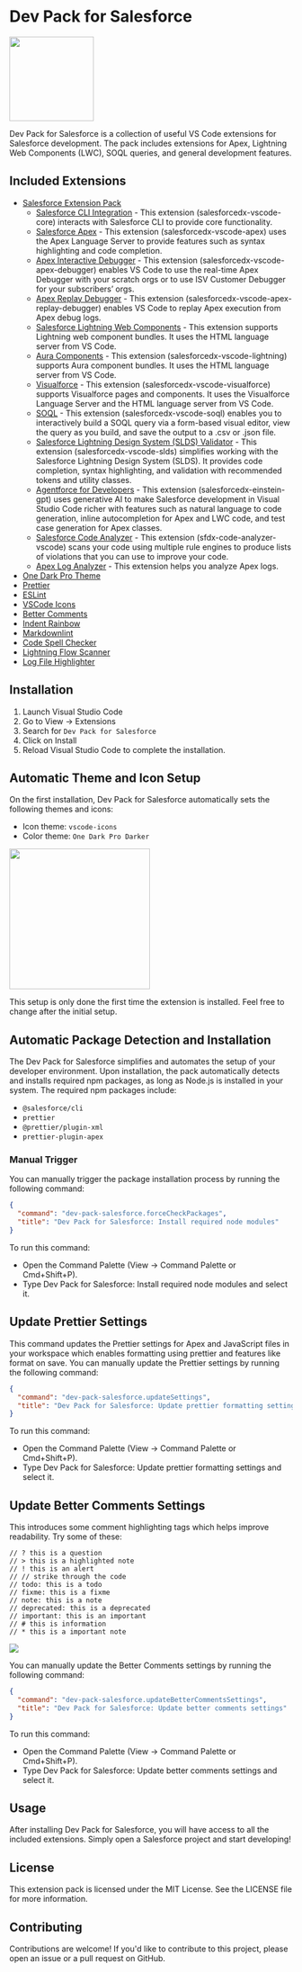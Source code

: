# Dev Pack for Salesforce

<img src="./assets/dev-tools-icon.jpg" height="150px"/>

Dev Pack for Salesforce is a collection of useful VS Code extensions for Salesforce development. The pack includes extensions for Apex, Lightning Web Components (LWC), SOQL queries, and general development features.

## Included Extensions

- [Salesforce Extension Pack](https://marketplace.visualstudio.com/items?itemName=salesforce.salesforcedx-vscode-expanded)
  - [Salesforce CLI Integration](https://marketplace.visualstudio.com/items?itemName=salesforce.salesforcedx-vscode-core) - This extension (salesforcedx-vscode-core) interacts with Salesforce CLI to provide core functionality.
  - [Salesforce Apex](https://marketplace.visualstudio.com/items?itemName=salesforce.salesforcedx-vscode-apex) - This extension (salesforcedx-vscode-apex) uses the Apex Language Server to provide features such as syntax highlighting and code completion.
  - [Apex Interactive Debugger](https://marketplace.visualstudio.com/items?itemName=salesforce.salesforcedx-vscode-apex-debugger) - This extension (salesforcedx-vscode-apex-debugger) enables VS Code to use the real-time Apex Debugger with your scratch orgs or to use ISV Customer Debugger for your subscribers’ orgs.
  - [Apex Replay Debugger](https://marketplace.visualstudio.com/items?itemName=salesforce.salesforcedx-vscode-apex-replay-debugger) - This extension (salesforcedx-vscode-apex-replay-debugger) enables VS Code to replay Apex execution from Apex debug logs.
  - [Salesforce Lightning Web Components](https://marketplace.visualstudio.com/items?itemName=salesforce.salesforcedx-vscode-lwc) - This extension supports Lightning web component bundles. It uses the HTML language server from VS Code.
  - [Aura Components](https://marketplace.visualstudio.com/items?itemName=salesforce.salesforcedx-vscode-lightning) - This extension (salesforcedx-vscode-lightning) supports Aura component bundles. It uses the HTML language server from VS Code.
  - [Visualforce](https://marketplace.visualstudio.com/items?itemName=salesforce.salesforcedx-vscode-visualforce) - This extension (salesforcedx-vscode-visualforce) supports Visualforce pages and components. It uses the Visualforce Language Server and the HTML language server from VS Code.
  - [SOQL](https://marketplace.visualstudio.com/items?itemName=salesforce.salesforcedx-vscode-soql) - This extension (salesforcedx-vscode-soql) enables you to interactively build a SOQL query via a form-based visual editor, view the query as you build, and save the output to a .csv or .json file.
  - [Salesforce Lightning Design System (SLDS) Validator](https://marketplace.visualstudio.com/items?itemName=salesforce.salesforcedx-vscode-slds) - This extension (salesforcedx-vscode-slds) simplifies working with the Salesforce Lightning Design System (SLDS). It provides code completion, syntax highlighting, and validation with recommended tokens and utility classes.
  - [Agentforce for Developers](https://marketplace.visualstudio.com/items?itemName=salesforce.salesforcedx-einstein-gpt) - This extension (salesforcedx-einstein-gpt) uses generative AI to make Salesforce development in Visual Studio Code richer with features such as natural language to code generation, inline autocompletion for Apex and LWC code, and test case generation for Apex classes.
  - [Salesforce Code Analyzer](https://marketplace.visualstudio.com/items?itemName=salesforce.sfdx-code-analyzer-vscode) - This extension (sfdx-code-analyzer-vscode) scans your code using multiple rule engines to produce lists of violations that you can use to improve your code.
  - [Apex Log Analyzer](https://marketplace.visualstudio.com/items?itemName=financialforce.lana) - This extension helps you analyze Apex logs.
- [One Dark Pro Theme](https://marketplace.visualstudio.com/items?itemName=zhuangtongfa.Material-theme)
- [Prettier](https://marketplace.visualstudio.com/items?itemName=esbenp.prettier-vscode)
- [ESLint](https://marketplace.visualstudio.com/items?itemName=dbaeumer.vscode-eslint)
- [VSCode Icons](https://marketplace.visualstudio.com/items?itemName=vscode-icons-team.vscode-icons)
- [Better Comments](https://marketplace.visualstudio.com/items?itemName=aaron-bond.better-comments)
- [Indent Rainbow](https://marketplace.visualstudio.com/items?itemName=oderwat.indent-rainbow)
- [Markdownlint](https://marketplace.visualstudio.com/items?itemName=DavidAnson.vscode-markdownlint)
- [Code Spell Checker](https://marketplace.visualstudio.com/items?itemName=streetsidesoftware.code-spell-checker)
- [Lightning Flow Scanner](https://marketplace.visualstudio.com/items?itemName=ForceConfigControl.lightningflowscanner)
- [Log File Highlighter](https://marketplace.visualstudio.com/items?itemName=emilast.LogFileHighlighter)

## Installation

1. Launch Visual Studio Code
2. Go to View → Extensions
3. Search for `Dev Pack for Salesforce`
4. Click on Install
5. Reload Visual Studio Code to complete the installation.

## Automatic Theme and Icon Setup

On the first installation, Dev Pack for Salesforce automatically sets the following themes and icons:

- Icon theme: `vscode-icons`
- Color theme: `One Dark Pro Darker`

<img src="./assets/vscode-icons.png" height="250px"/>

This setup is only done the first time the extension is installed. Feel free to change after the initial setup.

## Automatic Package Detection and Installation

The Dev Pack for Salesforce simplifies and automates the setup of your developer environment. Upon installation, the pack automatically detects and installs required npm packages, as long as Node.js is installed in your system. The required npm packages include:


- `@salesforce/cli`
- `prettier`
- `@prettier/plugin-xml`
- `prettier-plugin-apex`

### Manual Trigger

You can manually trigger the package installation process by running the following command:

```json
{
  "command": "dev-pack-salesforce.forceCheckPackages",
  "title": "Dev Pack for Salesforce: Install required node modules"
}
```

To run this command:

- Open the Command Palette (View → Command Palette or Cmd+Shift+P).
- Type Dev Pack for Salesforce: Install required node modules and select it.

## Update Prettier Settings

This command updates the Prettier settings for Apex and JavaScript files in your workspace which enables formatting using prettier and features like format on save.
You can manually update the Prettier settings by running the following command:

```json
{
  "command": "dev-pack-salesforce.updateSettings",
  "title": "Dev Pack for Salesforce: Update prettier formatting settings"
}
```

To run this command:

- Open the Command Palette (View → Command Palette or Cmd+Shift+P).
- Type Dev Pack for Salesforce: Update prettier formatting settings and select it.

## Update Better Comments Settings

This introduces some comment highlighting tags which helps improve readability.
Try some of these:

```apex
// ? this is a question
// > this is a highlighted note
// ! this is an alert
// // strike through the code
// todo: this is a todo
// fixme: this is a fixme
// note: this is a note
// deprecated: this is a deprecated
// important: this is an important
// # this is information
// * this is a important note

```

<img src="./assets/better-comments.png"/>


You can manually update the Better Comments settings by running the following command:

```json
{
  "command": "dev-pack-salesforce.updateBetterCommentsSettings",
  "title": "Dev Pack for Salesforce: Update better comments settings"
}
```

To run this command:

- Open the Command Palette (View → Command Palette or Cmd+Shift+P).
- Type Dev Pack for Salesforce: Update better comments settings and select it.


## Usage

After installing Dev Pack for Salesforce, you will have access to all the included extensions. Simply open a Salesforce project and start developing!

## License

This extension pack is licensed under the MIT License. See the LICENSE file for more information.

## Contributing

Contributions are welcome! If you'd like to contribute to this project, please open an issue or a pull request on GitHub.
